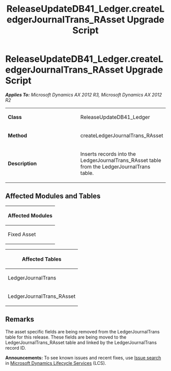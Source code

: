 ﻿---
title: ReleaseUpdateDB41_Ledger.createLedgerJournalTrans_RAsset Upgrade Script
TOCTitle: ReleaseUpdateDB41_Ledger.createLedgerJournalTrans_RAsset Upgrade Script
ms:assetid: 1044e6b6-9c0c-173d-db19-02c1ee39af2f
ms:mtpsurl: https://msdn.microsoft.com/en-us/library/JJ735778(v=AX.60)
ms:contentKeyID: 49706675
ms.date: 05/18/2015
mtps_version: v=AX.60
---

# ReleaseUpdateDB41\_Ledger.createLedgerJournalTrans\_RAsset Upgrade Script 


_**Applies To:** Microsoft Dynamics AX 2012 R3, Microsoft Dynamics AX 2012 R2_

<table>
<colgroup>
<col style="width: 50%" />
<col style="width: 50%" />
</colgroup>
<tbody>
<tr class="odd">
<td><p><strong>Class</strong></p></td>
<td><p>ReleaseUpdateDB41_Ledger</p></td>
</tr>
<tr class="even">
<td><p><strong>Method</strong></p></td>
<td><p>createLedgerJournalTrans_RAsset</p></td>
</tr>
<tr class="odd">
<td><p><strong>Description</strong></p></td>
<td><p>Inserts records into the LedgerJournalTrans_RAsset table from the LedgerJournalTrans table.</p></td>
</tr>
</tbody>
</table>


## Affected Modules and Tables

<table>
<colgroup>
<col style="width: 100%" />
</colgroup>
<thead>
<tr class="header">
<th><p>Affected Modules</p></th>
</tr>
</thead>
<tbody>
<tr class="odd">
<td><p>Fixed Asset</p></td>
</tr>
</tbody>
</table>


<table>
<colgroup>
<col style="width: 100%" />
</colgroup>
<thead>
<tr class="header">
<th><p>Affected Tables</p></th>
</tr>
</thead>
<tbody>
<tr class="odd">
<td><p>LedgerJournalTrans</p></td>
</tr>
<tr class="even">
<td><p>LedgerJournalTrans_RAsset</p></td>
</tr>
</tbody>
</table>


## Remarks

The asset specific fields are being removed from the LedgerJournalTrans table for this release. These fields are being moved to the LedgerJournalTrans\_RAsset table and linked by the LedgerJournalTrans record ID.

  
**Announcements:** To see known issues and recent fixes, use [Issue search](http://go.microsoft.com/fwlink/?linkid=389258) in [Microsoft Dynamics Lifecycle Services](http://go.microsoft.com/fwlink/?linkid=306505) (LCS).

